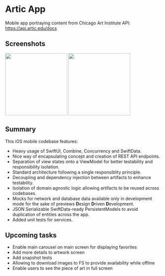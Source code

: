#  Artic App

Mobile app portraying content from Chicago Art Institute API:
https://api.artic.edu/docs

## Screenshots
<img src="https://github.com/zheref/ArticApp/assets/1177000/37f8ff59-5a1e-42fc-af29-02875e925ead" width="200">
<img src="https://github.com/zheref/ArticApp/assets/1177000/171cabb7-3097-4574-b2ec-8cc61a2aeee8" width="200">

## Summary
This iOS mobile codebase features:
- Heavy usage of SwiftUI, Combine, Concurrency and SwiftData.
- Nice way of encapsulating concept and creation of REST API endpoints.  
- Separation of view states onto a ViewModel for better testability and responsibility isolation.
- Standard architecture following a single responsiblity principle.
- Decoupling and dependency injection between artifacts to enhance testability.
- Isolation of domain agnostic logic allowing artifacts to be reused across codebases.
- Mocks for network and database data available only in development mode for the sake of previews **D**esign **D**riven **D**evelopment.
- JSON Serializable SwiftData-ready PersistentModels to avoid duplication of entities across the app.
- Added unit tests for services.

## Upcoming tasks
* Enable main carousel on main screen for displaying favorites  
* Add more details to artwork screen  
* Add snapshot tests  
* Allowing to download images to FS to provide availability while offline      
* Enable users to see the piece of art in full screen  
